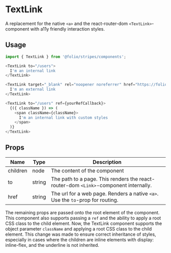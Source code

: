 # TextLink
A replacement for the native `<a>` and the react-router-dom `<TextLink>`-component with a11y friendly interaction styles.

## Usage
```js
import { TextLink } from '@folio/stripes/components';

<TextLink to="/users">
  I'm an internal link
</TextLink>

<TextLink target="_blank" rel="noopener noreferrer" href="https://folio.org">
  I'm an external link
</TextLink>

<TextLink to="/users" ref={yourRefCallback}>
  {({ className }) => (
    <span className={className}>
      I'm an internal link with custom styles
    </span>
  )}
</TextLink>
```

## Props
Name | Type | Description
-- | -- | --
children | node | The content of the component |
to | string | The path to a page. This renders the react-router-dom `<Link>`-component internally. |
href | string | The url for a web page. Renders a native `<a>`. Use the `to`-prop for routing. |

The remaining props are passed onto the root element of the component. This component also supports passing a `ref` and 
the ability to apply a root CSS class to the child element. Now, the TextLink component supports the object parameter 
`className` and applying a root CSS class to the child element. This change was made to ensure correct inheritance of styles, 
especially in cases where the children are inline elements with display: inline-flex, and the underline is not inherited.
